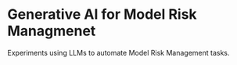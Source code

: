 # Generative AI for Model Risk Managmenet

Experiments using LLMs to automate Model Risk Management tasks.
